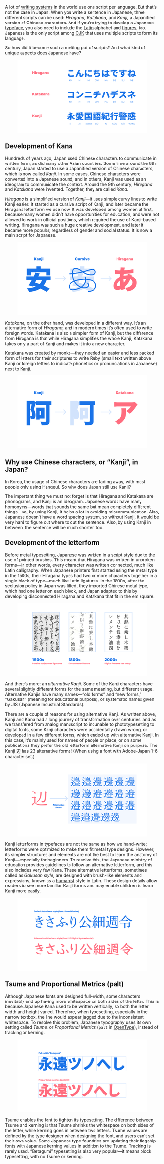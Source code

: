 A lot of [writing systems](/glossary/script_writing_system) in the world use one script per language. But that’s not the case in Japan: When you write a sentence in Japanese, three different scripts can be used: _Hiragana,_ _Katakana,_ and _Kanji,_ a Japanified version of Chinese characters. And if you’re trying to develop a Japanese [typeface](/glossary/typeface), you also need to include the [Latin](/glossary/latin) alphabet and [figures](/glossary/numerals_figures), too. Japanese is the only script among [CJK](/glossary/cjk) that uses multiple scripts to form its language. 

So how did it become such a melting pot of scripts? And what kind of unique aspects does Japanese have?

<figure>

![Comparison of Hiragana, Katakana, and Kanji](images/01.svg)

</figure>

## Development of Kana

Hundreds of years ago, Japan used Chinese characters to communicate in written form, as did many other Asian countries. Some time around the 8th century, Japan started to use a Japanified version of Chinese characters, which is now called _Kanji._ In some cases, Chinese characters were converted into a Japanese sound, and in others, Kanji was used as an ideogram to communicate the context. Around the 9th century, _Hiragana_ and _Katakana_ were invented. Together, they are called _Kana._

_Hiragana_ is a simplified version of _Kanji_—it uses simple curvy lines to write Kanji easier. It started as a cursive script of Kanji, and later became the Hiragana letterform we use now. It was developed among women at first, because many women didn’t have opportunities for education, and were not allowed to work in official positions, which required the use of Kanji-based writing. Hiragana was such a huge creative development, and later it became more popular, regardless of gender and social status. It is now a main script for Japanese.

<figure>

![How Hiragana was developed from Kanji](images/02.svg)

</figure>

_Katakana,_ on the other hand, was developed in a different way. It’s an alternative form of _Hiragana,_ and in modern times it’s often used to write foreign words. Katakana is also a simpler form of Kanji, but the difference from Hiragana is that while Hiragana simplifies the whole Kanji, Katakana takes only a part of Kanji and makes it into a new character. 

Katakana was created by monks—they needed an easier and less packed form of letters for their scriptures to write Ruby (small text written above Kanji or foreign letters to indicate phonetics or pronunciations in Japanese) next to Kanji. 

<figure>

![How Katakana was developed from Kanji](images/03.svg)

</figure>

## Why use Chinese characters, or “Kanji”, in Japan?

In Korea, the usage of Chinese characters are fading away, with most people only using Hangeul. So why does Japan still use Kanji?

The important thing we must not forget is that Hiragana and Katakana are phonograms, and Kanji is an ideogram. Japanese words have many homonyms—words that sounds the same but mean completely different things—so, by using Kanji, it helps a lot in avoiding miscommunication. Also, Japanese doesn’t have a word spacing system, so without Kanji, it would be very hard to figure out where to cut the sentence. Also, by using Kanji in between, the sentence will be much shorter, too. 


## Development of the letterform

Before metal typesetting, Japanese was written in a script style due to the use of pointed brushes. This meant that Hiragana was written in unbroken forms—in other words, every character was written connected, much like Latin calligraphy. When Japanese printers first started using the metal type in the 1500s, their Hiragana types had two or more characters together in a single block of type—much like Latin ligatures. In the 1800s, after the seclusion policy in Japan was lifted, they imported Chinese metal type, which had one letter on each block, and Japan adapted to this by developing disconnected Hiragana and Katakana that fit in the em square. 

<figure>

![Hiragana development of unbroken to disconnected](images/04.svg)

</figure>

And there’s more: an _alternative Kanji_. Some of the Kanji characters have several slightly different forms for the same meaning, but different usage. Alternative Kanjis have many names—“old forms” and “new forms,” “Gakusan” (meaning for educational purpose), or systematic names given by JIS (Japanese Industrial Standards).

There are a couple of reasons for using alternative Kanji. As written above, Kanji and Kana had a long journey of transformation over centuries, and as we transfered from analog manuscript to incunable to phototypesetting to digital fonts, some Kanji characters were accidentally drawn wrong, or developed in a few different forms, which ended up with alternative Kanji. In this case, it’s mainly used for names of people or place, or on some publications they prefer the old letterform alternative Kanji on purpose. The Kanji 辺 has 23 alternative forms! (When using a font with Adobe-Japan 1-6 character set.)

<figure>

![Alternative Kanji of “hen” in 23 different ways](images/05.svg)

</figure>

Kanji letterforms in typefaces are not the same as how we hand-write; letterforms were optimized to make them fit metal type designs. However, its simpler structures and elements are not the best to learn the anatomy of Kanji—especially for beginners. To resolve this, the Japanese ministry of education provides guidelines to follow an alternative letterform, and this also includes very few Kana. These alternative letterforms, sometimes called as _Gakusan style,_ are designed with brush-like elements and expressions, known as a [humanist](/glossary/humanist_old_style) style in Latin. These design details allow readers to see more familiar Kanji forms and may enable children to learn Kanji more easily. 

<figure>

![Alternative Kanji Gakusan examples](images/06.svg)

</figure>

## Tsume and Proportional Metrics (palt) 

Although Japanese fonts are designed full-width, some characters inevitably end up having more whitespace on both sides of the letter. This is because Japanese Kana used to be written vertically, so both the letter width and height varied. Therefore, when typesetting, especially in the narrow textbox, the line would appear jagged due to the inconsistent whitespace. To resolve this problem, Japanese typography uses its own setting called _Tsume,_ or _Proportional Metrics_ (`palt` in [OpenType](/glossary/open_type)), instead of tracking or kerning.

<figure>

![Difference of palt ON and OFF](images/07.svg)

</figure>

Tsume enables the font to tighten its typesetting. The difference between Tsume and kerning is that Tsume shrinks the whitespace on both sides of the letter, while kerning goes in between two letters. Tsume values are defined by the type designer when designing the font, and users can’t set their own value. Some Japanese type foundries are updating their flagship fonts with Japanese kerning values in addition to the Tsume. Tracking is rarely used. “Betagumi” typesetting is also very popular—it means block typesetting, with no Tsume or kerning.

